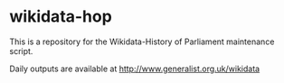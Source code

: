 # wikidata-hop

This is a repository for the Wikidata-History of Parliament maintenance script.

Daily outputs are available at http://www.generalist.org.uk/wikidata
